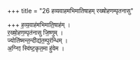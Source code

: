 +++
title = "26 हव्यवाहमभिमातिषाहम् रख्षोहणम्पृतनासु"

+++
ह॒व्य॒वाह॑मभिमाति॒षाह॑म् ।   
र॒ख्षो॒हण॒म्पृत॑नासु जि॒ष्णुम् ।  
ज्योति॑ष्मन्त॒न्दीद्य॑त॒म्पुर॑न्धिम् ।  
अ॒ग्निꣵ स्वि॑ष्ट॒कृत॒मा हु॑वेम ।